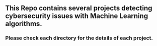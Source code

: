 ## This Repo contains several projects detecting cybersecurity issues with Machine Learning algorithms.
### Please check each directory for the details of each project.
